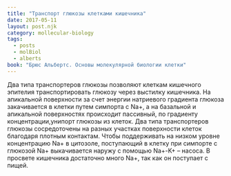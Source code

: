 ```yaml
---
title: "Транспорт глюкозы клетками кишечника"
date: 2017-05-11
layout: post.njk
category: mollecular-biology
tags:
  - posts
  - molBiol
  - alberts
book: "Брюс Альбертс. Основы молекулярной биологии клетки"
---
```


Два типа транспортеров глюкозы позволяют клеткам кишечного эпителия транспортировать глюкозу через выстилку кишечника. На апикальной поверхности за счет энергии натриевого градиента глюкоза закачивается в клетки путем симпорта с Na+, a на базальной и апикальной поверхностях происходит пассивный, по градиенту концентрации,унипорт глюкозы из клеток. Два типа транспортеров глюкозы сосредоточены на разных участках поверхности клеток благодаря плотным контактам. Чтобы поддерживать на низком уровне концентрацию Na+ в цитозоле, поступающий в клетку при симпорте с глюкозой Na+ выкачивается наружу с помощью Na+-K+ – нacoca. В просвете кишечника достаточно много Na+, так как он поступает с пищей.
